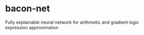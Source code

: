 # bacon-net
Fully explainable neural network for arithmetic and gradient logic expression approximation 
